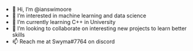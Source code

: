 - 👋 Hi, I’m @ianswimoore
- 👀 I’m interested in machine learning and data science
- 🌱 I’m currently learning C++ in University
- 💞️ I’m looking to collaborate on interesting new projects to learn better skills
- 📫 Reach me at Swyma#7764 on discord

<!---
SymboliCroissant/SymboliCroissant is a ✨ special ✨ repository because its `README.md` (this file) appears on your GitHub profile.
You can click the Preview link to take a look at your changes.
--->
